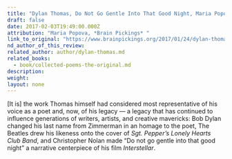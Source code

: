 ```yaml
---
title: "Dylan Thomas, Do Not Go Gentle Into That Good Night, Maria Popova, Brain Pickings "
draft: false
date: 2017-02-03T19:49:00.000Z
attribution: "Maria Popova, *Brain Pickings* "
link_to_original: "https://www.brainpickings.org/2017/01/24/dylan-thomas-do-not-go-gentle-into-that-good-night/"
nd_author_of_this_review:
related_author: author/dylan-thomas.md
related_books:
  - book/collected-poems-the-original.md
description:
weight:
layout: none
---
```

[It is] the work Thomas himself had considered most representative of his voice as a poet and, now, of his legacy — a legacy that has continued to influence generations of writers, artists, and creative mavericks: Bob Dylan changed his last name from Zimmerman in an homage to the poet, The Beatles drew his likeness onto the cover of *Sgt. Pepper’s Lonely Hearts Club Band*, and Christopher Nolan made “Do not go gentle into that good night” a narrative centerpiece of his film *Interstellar*.
